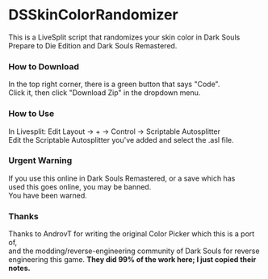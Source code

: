 # DSSkinColorRandomizer
This is a LiveSplit script that randomizes your skin color in Dark Souls 
Prepare to Die Edition and Dark Souls Remastered.

### How to Download </br>
In the top right corner, there is a green button that says "Code". </br>
Click it, then click "Download Zip" in the dropdown menu.

### How to Use </br>
In Livesplit: Edit Layout -> + -> Control -> Scriptable Autosplitter </br>
Edit the Scriptable Autosplitter you've added and select the .asl file.

### Urgent Warning </br>
If you use this online in Dark Souls Remastered, or a save which has </br>
used this goes online, you may be banned. </br>
You have been warned.

### Thanks </br>
Thanks to AndrovT for writing the original Color Picker which this is a port of, </br>
and the modding/reverse-engineering community of Dark Souls for reverse </br>
engineering this game. **They did 99% of the work here; I just copied their notes.**
